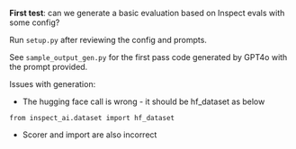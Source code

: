 **First test**: can we generate a basic evaluation based on Inspect evals with some config? 

Run ```setup.py``` after reviewing the config and prompts. 

See ```sample_output_gen.py``` for the first pass code generated by GPT4o with the prompt provided. 

Issues with generation: 

* The hugging face call is wrong - it should be hf_dataset as below

```from inspect_ai.dataset import hf_dataset```

* Scorer and import are also incorrect


